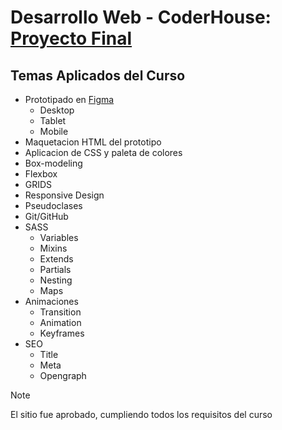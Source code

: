 # Desarrollo Web - CoderHouse: [Proyecto Final](https://ezeledesma.github.io/proyecto-desarrolloweb/)

## Temas Aplicados del Curso
* Prototipado en [Figma](https://www.figma.com/file/hUoopW52MLGAv5nh2M6bY0/proyecto-final?type=design&node-id=0%3A1&mode=design&t=9tvN7IscFKtV5c4k-1)
    * Desktop
    * Tablet
    * Mobile
* Maquetacion HTML del prototipo
* Aplicacion de CSS y paleta de colores
* Box-modeling
* Flexbox
* GRIDS
* Responsive Design
* Pseudoclases
* Git/GitHub
* SASS
    * Variables
    * Mixins
    * Extends
    * Partials
    * Nesting
    * Maps
* Animaciones
    * Transition
    * Animation
    * Keyframes
* SEO
    * Title
    * Meta
    * Opengraph
  
> [!NOTE]
> El sitio fue aprobado, cumpliendo todos los requisitos del curso


